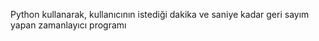 Python kullanarak, kullanıcının istediği dakika ve saniye kadar geri sayım yapan zamanlayıcı programı 
